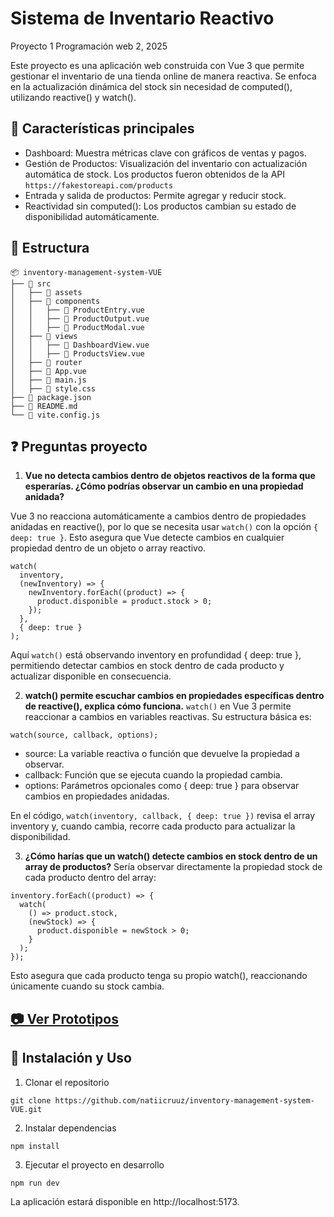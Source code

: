 # Sistema de Inventario Reactivo
Proyecto 1 Programación web 2, 2025

Este proyecto es una aplicación web construida con Vue 3 que permite gestionar el inventario de una tienda online de manera reactiva. Se enfoca en la actualización dinámica del stock sin necesidad de computed(), utilizando reactive() y watch().

## 🎯 Características principales
- Dashboard: Muestra métricas clave con gráficos de ventas y pagos.
- Gestión de Productos: Visualización del inventario con actualización automática de stock. Los productos fueron obtenidos de la API ```https://fakestoreapi.com/products```
- Entrada y salida de productos: Permite agregar y reducir stock.
- Reactividad sin computed(): Los productos cambian su estado de disponibilidad automáticamente.

## 📂 Estructura
```
📦 inventory-management-system-VUE
├── 📂 src
│   ├── 📂 assets       
│   ├── 📂 components   
│   │   ├── 📄 ProductEntry.vue  
│   │   ├── 📄 ProductOutput.vue  
│   │   ├── 📄 ProductModal.vue  
│   ├── 📂 views        
│   │   ├── 📄 DashboardView.vue  
│   │   ├── 📄 ProductsView.vue  
│   ├── 📄 router       
│   ├── 📄 App.vue        
│   ├── 📄 main.js         
│   ├── 📄 style.css        
├── 📄 package.json     
├── 📄 README.md        
└── 📄 vite.config.js                
```

## ❓ Preguntas proyecto
1. **Vue no detecta cambios dentro de objetos reactivos de la forma que esperarías. ¿Cómo podrías observar un cambio en una propiedad anidada?**

Vue 3 no reacciona automáticamente a cambios dentro de propiedades anidadas en reactive(), por lo que se necesita usar ```watch()``` con la opción ```{ deep: true }```. Esto asegura que Vue detecte cambios en cualquier propiedad dentro de un objeto o array reactivo.

```
watch(
  inventory,
  (newInventory) => {
    newInventory.forEach((product) => {
      product.disponible = product.stock > 0;
    });
  },
  { deep: true }
);
```

Aquí ```watch()``` está observando inventory en profundidad { deep: true }, permitiendo detectar cambios en stock dentro de cada producto y actualizar disponible en consecuencia.

2. **watch() permite escuchar cambios en propiedades específicas dentro de reactive(), explica cómo funciona.**
```watch()``` en Vue 3 permite reaccionar a cambios en variables reactivas. Su estructura básica es:

```watch(source, callback, options);```
- source: La variable reactiva o función que devuelve la propiedad a observar.
- callback: Función que se ejecuta cuando la propiedad cambia.
- options: Parámetros opcionales como { deep: true } para observar cambios en propiedades anidadas.

En el  código, ```watch(inventory, callback, { deep: true })``` revisa el array inventory y, cuando cambia, recorre cada producto para actualizar la disponibilidad.

3. **¿Cómo harías que un watch() detecte cambios en stock dentro de un array de productos?**
Sería observar directamente la propiedad stock de cada producto dentro del array:

```
inventory.forEach((product) => {
  watch(
    () => product.stock,
    (newStock) => {
      product.disponible = newStock > 0;
    }
  );
});
```

Esto asegura que cada producto tenga su propio watch(), reaccionando únicamente cuando su stock cambia.

## [ 📷 Ver Prototipos ](/img/IMAGES.md)



## 🔨 Instalación y Uso
1.  Clonar el repositorio
```
git clone https://github.com/natiicruuz/inventory-management-system-VUE.git
```

2. Instalar dependencias
```
npm install
```

3.  Ejecutar el proyecto en desarrollo
```
npm run dev
```
La aplicación estará disponible en http://localhost:5173.

